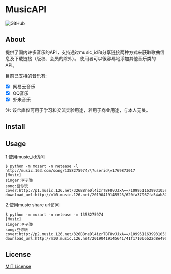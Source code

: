 # MusicAPI
![GitHub](https://img.shields.io/github/license/kushao1267/MusicAPI.svg)

## About
提供了国内许多音乐的API，支持通过music_id和分享链接两种方式来获取歌曲信息及下载链接（版权、会员的除外）。
使用者可以很容易地添加其他音乐类的API。

目前已支持的音乐有:
- [x] 网易云音乐
- [x] QQ音乐
- [x] 虾米音乐

注: 该仓库仅可用于学习和交流实验用途，若用于商业用途，与本人无关。

## Install

## Usage

1.使用music_id访问

```
$ python -m mozart -n netease -l http://music.163.com/song/1358275974/\?userid\=1769873017
[Music]
singer:李子璇
song:豆你玩
cover:http://p1.music.126.net/326BBneDl4izrTBF8vJJxA==/109951163993105848.jpg
download_url:http://m10.music.126.net/20190419145523/620fa37967fa54ab80c9987dbaba8e4a/ymusic/045d/0e5d/0553/37a1dc7beb972befb40629f085a5eb39.mp3
```

2.使用music share url访问

```
$ python -m mozart -n netease -m 1358275974
[Music]
singer:李子璇
song:豆你玩
cover:http://p2.music.126.net/326BBneDl4izrTBF8vJJxA==/109951163993105848.jpg
download_url:http://m10.music.126.net/20190419145641/41f171066b22d8e496b63ff67c6ca429/ymusic/045d/0e5d/0553/37a1dc7beb972befb40629f085a5eb39.mp3
```
## License
[MIT License](https://github.com/kushao1267/facade/blob/master/LICENSE)
